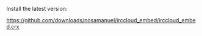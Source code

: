 Install the latest version:

https://github.com/downloads/nosamanuel/irccloud_embed/irccloud_embed.crx
